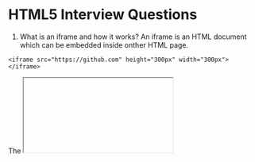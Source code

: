 # HTML5 Interview Questions

1. What is an iframe and how it works?
An iframe is an HTML document which can be embedded inside onther HTML page.

```
<iframe src="https://github.com" height="300px" width="300px"></iframe>
```

The <iframe> tag specifies an inline frame.

An inline frame is used to embed another document within the current HTML document.

Tip: Use CSS to style the <iframe>

Tip: It is a good practice to always include a title attribute for the <iframe>. This is used by screen readers to read out what the content of the <iframe> is.

2. Explain meta tags in HTML

3. What is the purpose of the alt attribute on images?
The alt attribute provides alternative information for an image if a user cannot view it. The alt attribute should be used to describe any images except those which only serve a decorative purposes, in which case it should be left empty.

4. What is difference between span and div?
-div is a block element
-span is inline element
For bonus points, you could point out that it’s illegal to place a block element inside an inline element, and that while div can have a p tag, and a p tag can have a span, it is not possible for span to have a div or p tag inside.

5. How can i get indexed better by search engines?
It is possible to get indexed better by placing the following two statements in the <HEAD> part of your documents:

```
<META NAME="keywords" CONTENT="keyword keyword keyword keyword">
<META NAME="description" CONTENT="description of your site">
```

Both may contain up to 1022 characters. If a keyword is used more than 7 times, the keywords tag will be ignored altogether. Also, you cannot put markup (other than entities) in the description or keywords list.

6. HTML5 specifications?
HTML5 was designed to replace HTML 4, XHTML, and the HTML DOM Level 2. The key goals and motivations behind the HTML5 specification were to:

Deliver rich content (graphics, movies, etc.) without the need for additional plugins, such as Flash.
Provide better semantic support for web page structure through new structural element tags.
Provide a stricter parsing standard to simplify error handling, ensure more consistent cross-browser behaviour, and simplify compatibility with documents written to older standards.
Provide better cross-platform support whether running on a PC, Tablet, or Smartphone.

7. How can you highlight text in HTML?
If you are working with an HTML5 page, the <mark> tag can be a quick and easy way of highlighting or marking text on a page:

```
<mark>highlighted text</mark>
```

To highlight text with just HTML code and support for all browsers, set the background-color style, as shown in the example below, using the HTML tag.

```
<span style="background-color: #FFFF00">Yellow text.</span>
```

8. HTML5 Semantic Tags:
-<header> is used to contain introductory and navigational information about a section of the page. This can include the section heading, the author’s name, time and date of publication, table of contents, or other navigational information.

-<article> is meant to house a self-contained composition that can logically be independently recreated outside of the page without losing it’s meaining. Individual blog posts or news stories are good examples.

-<section> is a flexible container for holding content that shares a common informational theme or purpose.

<footer> is used to hold information that should appear at the end of a section of content and contain additional information about the section. Author’s name, copyright information, and related links are typical examples of such content.

9. What is Character Encoding(character set)?
To display an HTML page correctly, a web browser must know which character set (character encoding) to use. This is specified in the tag:

```
HTML4:

<meta http-equiv="Content-Type" content="text/html;charset=ISO-8859-1">
```

```
HTML5:

<meta charset="UTF-8">
```

10. What is a self closing tag?

```
In HTML5 it is not strictly necessary to close certain HTML tags. The tags that aren’t required to have specific closing tags are called “self closing” tags.

An example of a self closing tag is something like a line break (<br />) or the meta tag (<meta>). This means that the following are both acceptable:

<meta charset="UTF-8">
...
<meta charset="UTF-8" />

```

12. HTML attribute and property?

```
Attributes are defined on the HTML markup but properties are defined on the DOM. To illustrate the difference, imagine we have this text field in our HTML: <input type="text" value="Hello">.

const input = document.querySelector('input');
console.log(input.getAttribute('value')); // Hello
console.log(input.value); // Hello
But after you change the value of the text field by adding "World!" to it, this becomes:

console.log(input.getAttribute('value')); // Hello
console.log(input.value); // Hello World!

```

13. An understanding of general web issues such as web browser rendering differences, W3C accessibility guidelines

```
Web Browser Rendering Differences: Web browsers may interpret and render HTML, CSS, and JavaScript code differently, leading to inconsistencies in how web pages are displayed. It's essential to test your website across multiple browsers (e.g., Chrome, Firefox, Safari, Edge) and versions to identify and address any rendering issues.

Responsive Web Design: With the increasing use of mobile devices, it's important to create websites that adapt to different screen sizes. Responsive web design techniques, such as using flexible layouts, media queries, and fluid images, enable your site to be easily accessible and visually appealing across various devices.

W3C Accessibility Guidelines: The World Wide Web Consortium (W3C) provides accessibility guidelines to ensure that websites are usable by people with disabilities. These guidelines cover areas like providing alternative text for images, keyboard navigation, proper use of headings, color contrast, and more. Adhering to these guidelines improves accessibility and inclusivity.

Performance Optimization: Website performance significantly impacts user experience. Optimizing page load times by minimizing file sizes, leveraging caching techniques, optimizing images, and reducing server requests can enhance the overall speed and responsiveness of your website.

Security Considerations: Web security is crucial to protect user data and prevent unauthorized access. Implementing secure coding practices, validating and sanitizing user inputs, using HTTPS for secure communication, and staying updated with security patches and frameworks help mitigate security risks.

Search Engine Optimization (SEO): Optimizing your website for search engines improves its visibility and organic traffic. This involves techniques like using descriptive page titles, relevant meta tags, proper header structure, clean URLs, well-structured content, and mobile-friendliness.

Cross-Browser Compatibility: As mentioned earlier, web browsers may interpret code differently. Ensuring cross-browser compatibility involves testing and making necessary adjustments to ensure your website functions correctly and appears consistent across various browsers and their different versions.

Usability and User Experience (UX): Designing intuitive and user-friendly interfaces enhances the overall user experience. Pay attention to factors like clear navigation, logical information architecture, intuitive forms, readable typography, and overall visual appeal.

Web Standards and Validation: Adhering to web standards helps ensure compatibility, maintainability, and future-proofing of your website. Tools like the W3C Markup Validation Service can help identify HTML and CSS code errors, ensuring compliance with best practices.

Progressive Enhancement and Graceful Degradation: Embrace the concept of progressive enhancement by starting with a solid foundation of accessible HTML content and then adding enhanced features using CSS and JavaScript. Graceful degradation ensures that your website still functions and remains accessible to users even if certain features or technologies are not supported.

By considering these web issues, you can create websites that are visually consistent, accessible, performant, secure, and user-friendly across various platforms and browsers.
```
